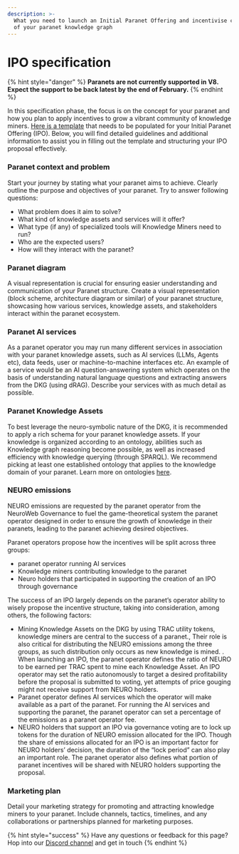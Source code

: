 ```yaml
---
description: >-
  What you need to launch an Initial Paranet Offering and incentivise creation
  of your paranet knowledge graph
---
```


# IPO specification

{% hint style="danger" %}
**Paranets are not currently supported in V8. Expect the support to be back latest by the end of February.**
{% endhint %}

In this specification phase, the focus is on the concept for your paranet and how you plan to apply incentives to grow a vibrant community of knowledge miners. [Here is a template](https://docs.google.com/document/d/1QzKpH_ex-U8mxh-IgwTjijEe3n6vwRVAhG599siapQQ/edit#heading=h.61lymw4v18qp) that needs to be populated for your Initial Paranet Offering (IPO). Below, you will find detailed guidelines and additional information to assist you in filling out the template and structuring your IPO proposal effectively.

### Paranet context and problem

Start your journey by stating what your paranet aims to achieve. Clearly outline the purpose and objectives of your paranet. Try to answer following questions:

* What problem does it aim to solve?&#x20;
* What kind of knowledge assets and services will it offer?
* What type (if any) of specialized tools will Knowledge Miners need to run?
* Who are the expected users?
* How will they interact with the paranet?&#x20;

### Paranet diagram

A visual representation is crucial for ensuring easier understanding and communication of your Paranet structure. Create a visual representation (block scheme, architecture diagram or similar) of your paranet structure, showcasing how various services, knowledge assets, and stakeholders interact within the paranet ecosystem.



### Paranet AI services

As a paranet operator you may run many different services in association with your paranet knowledge assets, such as AI services (LLMs, Agents etc), data feeds, user or machine-to-machine interfaces etc. An example of a service would be an AI question-answering system which operates on the basis of understanding natural language questions and extracting answers from the DKG (using dRAG). Describe your services with as much detail as possible.

### Paranet Knowledge Assets

To best leverage the neuro-symbolic nature of the DKG, it is recommended to apply a rich schema for your paranet knowledge assets. If your knowledge is organized according to an ontology, abilities such as Knowledge graph reasoning become possible, as well as increased efficiency with knowledge querying (through SPARQL). We recommend picking at least one established ontology that applies to the knowledge domain of your paranet. Learn more on ontologies [here](https://www.cs.ox.ac.uk/people/ian.horrocks/Publications/download/2008/Horr08a.pdf).

### NEURO emissions

NEURO emissions are requested by the paranet operator from the NeuroWeb Governance to fuel the game-theoretical system the paranet operator designed in order to ensure the growth of knowledge in their paranets, leading to the paranet achieving desired objectives.

Paranet operators propose how the incentives will be split across three groups:

* paranet operator running AI services
* Knowledge miners contributing knowledge to the paranet
* Neuro holders that participated in supporting the creation of an IPO through governance

The success of an IPO largely depends on the paranet’s operator ability to wisely propose the incentive structure, taking into consideration, among others, the following factors:

* Mining Knowledge Assets on the DKG by using TRAC utility tokens, knowledge miners are central to the success of a paranet., Their role is also critical for distributing the NEURO emissions among the three groups, as such distribution only occurs as new knowledge is mined. . When launching an IPO, the paranet operator defines the ratio of NEURO to be earned per TRAC spent to mine each Knowledge Asset. An IPO operator may set the ratio autonomously to target a desired profitability before the proposal is submitted to voting, yet attempts of price gouging might not receive support from NEURO holders.
* Paranet operator defines AI services which the operator will make available as a part of the paranet. For running the AI services and supporting the paranet, the paranet operator can set a percentage of the emissions as a paranet operator fee. &#x20;
* NEURO holders that support an IPO via governance voting are to lock up tokens for the duration of NEURO emission allocated for the IPO. Though the share of emissions allocated for an IPO is an important factor for NEURO holders’ decision, the duration of the “lock period” can also play an important role. The paranet operator also defines what portion of paranet incentives will be shared with NEURO holders supporting the proposal.

### Marketing plan

Detail your marketing strategy for promoting and attracting knowledge miners to your paranet. Include channels, tactics, timelines, and any collaborations or partnerships planned for marketing purposes.

{% hint style="success" %}
Have any questions or feedback for this page? Hop into our [Discord channel](https://discord.com/invite/qRc4xHpFnN) and get in touch
{% endhint %}
